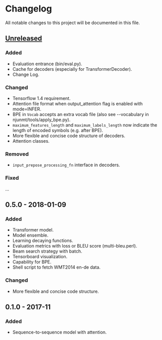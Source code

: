 # Changelog
All notable changes to this project will be documented in this file.

## [Unreleased]

### Added
- Evaluation entrance (bin/eval.py).
- Cache for decoders (especially for TransformerDecoder).
- Change Log.


### Changed
- Tensorflow 1.4 requirement.
- Attention file format when output_attention flag is enabled with mode=INFER.
- BPE in ``Vocab`` accepts an extra vocab file (also see --vocabulary in njunmt/tools/apply_bpe.py).
- ``maximum_features_length`` and ``maximum_labels_length`` now indicate the length of encoded symbols (e.g. after BPE).
- More flexible and concise code structure of decoders.
- Attention classes.

### Removed
- ``input_prepose_processing_fn`` interface in decoders.

### Fixed
...


## 0.5.0 - 2018-01-09
### Added
- Transformer model.
- Model ensemble.
- Learning decaying functions.
- Evaluation metrics with loss or BLEU score (multi-bleu.perl).
- Beam search strategy with batch.
- Tensorboard visualization.
- Capability for BPE.
- Shell script to fetch WMT2014 en-de data.

### Changed
- More flexible and concise code structure.


## 0.1.0 - 2017-11
### Added
- Sequence-to-sequence model with attention.


[Unreleased]: https://github.com/zhaocq-nlp/NJUNMT-tf/compare/v0.5...master

